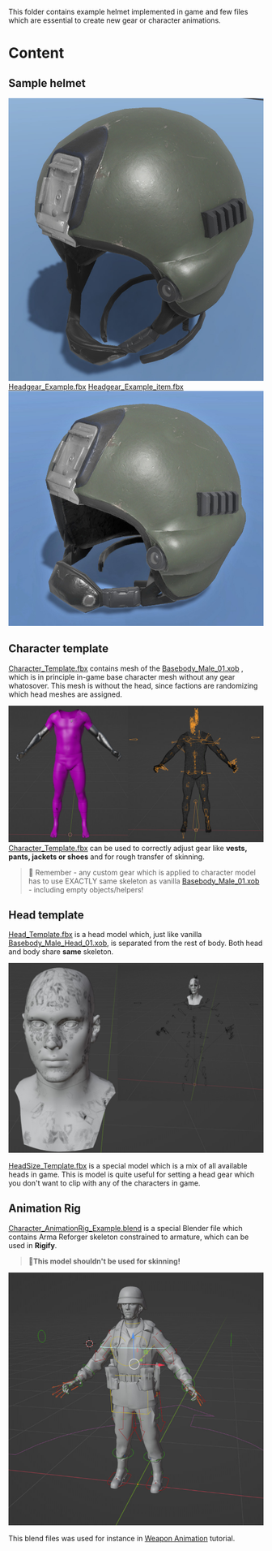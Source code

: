 This folder contains example helmet implemented in game and few files which are essential to create new gear or character animations.
# Content

## Sample helmet
 ![](documentation/example_headgear.jpg)
[Headgear_Example.fbx](https://github.com/BohemiaInteractive/Arma-Reforger-Samples/blob/main/SampleMod_NewCharacter/Assets/Characters/SampleCharacter/Headgear_Example.fbx "Headgear_Example.fbx")
[Headgear_Example_item.fbx](https://github.com/BohemiaInteractive/Arma-Reforger-Samples/blob/main/SampleMod_NewCharacter/Assets/Characters/SampleCharacter/Headgear_Example_item.fbx "Headgear_Example_item.fbx") 
![](documentation/example_headgear_item.jpg)

## Character template
[Character_Template.fbx](https://github.com/BohemiaInteractive/Arma-Reforger-Samples/blob/main/SampleMod_NewCharacter/Assets/Characters/SampleCharacter/Character_Template.fbx "Character_Template.fbx")  contains mesh of the [Basebody_Male_01.xob](https://enfusionengine.com/api/redirect?to=enfusion://ResourceManager/~ArmaReforger:Assets/Characters/Basebody/Basebody_Male_01.xob) , which is in principle in-game base character mesh without any gear whatosover. This mesh is without the head, since factions are randomizing which head meshes are assigned.

![](documentation/character_body.jpg)
[Character_Template.fbx](https://github.com/BohemiaInteractive/Arma-Reforger-Samples/blob/main/SampleMod_NewCharacter/Assets/Characters/SampleCharacter/Character_Template.fbx "Character_Template.fbx")  can be used to correctly adjust gear like **vests, pants, jackets or shoes** and for rough transfer of skinning.

>📝 Remember - any custom gear which is applied to character model has to use EXACTLY same skeleton as vanilla [Basebody_Male_01.xob](https://enfusionengine.com/api/redirect?to=enfusion://ResourceManager/~ArmaReforger:Assets/Characters/Basebody/Basebody_Male_01.xob)  - including empty objects/helpers! 

## Head template

[Head_Template.fbx](https://github.com/BohemiaInteractive/Arma-Reforger-Samples/blob/main/SampleMod_NewCharacter/Assets/Characters/SampleCharacter/Head_Template.fbx "Head_Template.fbx")  is a head model which, just like vanilla [Basebody_Male_Head_01.xob](https://enfusionengine.com/api/redirect?to=enfusion://ResourceManager/~ArmaReforger:Assets/Characters/Basebody/Basebody_Male_Head_01.xob), is separated from the rest of body. Both head and body share **same** skeleton.

![](documentation/character_head.jpg)

[HeadSize_Template.fbx](https://github.com/BohemiaInteractive/Arma-Reforger-Samples/blob/main/SampleMod_NewCharacter/Assets/Characters/SampleCharacter/HeadSize_Template.fbx "HeadSize_Template.fbx") is a special model which is a mix of all available heads in game. This is model is quite useful for setting a head gear which you don't want to clip with any of the characters in game. 

## Animation Rig

[Character_AnimationRig_Example.blend](https://github.com/BohemiaInteractive/Arma-Reforger-Samples/blob/main/SampleMod_NewCharacter/Assets/Characters/SampleCharacter/Character_AnimationRig_Example.blend "Character_AnimationRig_Example.blend") is a special Blender file which contains Arma Reforger skeleton constrained to armature, which can be used in **Rigify**. 
>🚨**This model shouldn't be used for skinning!**

![](documentation/animation_rig.jpg)

This blend files was used for instance in [Weapon Animation](https://community.bistudio.com/wiki/Arma_Reforger:Weapon_Animation "Arma Reforger:Weapon Animation") tutorial.
